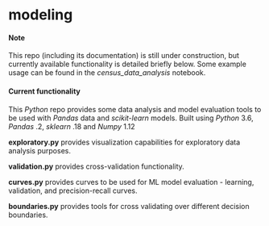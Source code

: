 # modeling

#### Note

This repo (including its documentation) is still under construction, but currently available functionality is detailed briefly below. Some example usage can be found in the *census_data_analysis* notebook.

#### Current functionality 

This *Python* repo provides some data analysis and model evaluation tools to be used with *Pandas* data and *scikit-learn* models. Built using *Python* 3.6, *Pandas* .2, *sklearn* .18 and *Numpy* 1.12

**exploratory.py** provides visualization capabilities for exploratory data analysis purposes.

**validation.py** provides cross-validation functionality.

**curves.py** provides curves to be used for ML model evaluation - learning, validation, and precision-recall curves.

**boundaries.py** provides tools for cross validating over different decision boundaries. 

